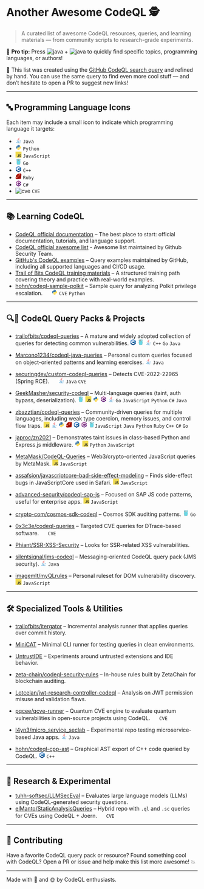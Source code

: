 # Another Awesome CodeQL 🕵️

> A curated list of awesome CodeQL resources, queries, and learning materials — from community scripts to research-grade experiments.

📌 **Pro tip:** Press <img src="https://raw.githubusercontent.com/q2apro/keyboard-keys-speedflips/refs/heads/master/single-keys-blank/svg/ctrl.svg" alt="java" height="24" /> + <img src="https://raw.githubusercontent.com/q2apro/keyboard-keys-speedflips/refs/heads/master/single-keys-blank/svg/f.svg" alt="java" height="24" /> to quickly find specific topics, programming languages, or authors!

🔎 This list was created using the [GitHub CodeQL search query](https://github.com/search?q=language%3ACodeQL+&type=repositories) and refined by hand. You can use the same query to find even more cool stuff — and don’t hesitate to open a PR to suggest new links!

---

## 🔤 Programming Language Icons

Each item may include a small icon to indicate which programming language it targets:

* <img src="https://raw.githubusercontent.com/devicons/devicon/master/icons/java/java-original.svg" alt="java" width="16" height="16" /> `Java`
* <img src="https://raw.githubusercontent.com/devicons/devicon/master/icons/python/python-original.svg" alt="python" width="16" height="16" /> `Python`
* <img src="https://raw.githubusercontent.com/devicons/devicon/master/icons/javascript/javascript-original.svg" alt="javascript" width="16" height="16" /> `JavaScript`
* <img src="https://raw.githubusercontent.com/devicons/devicon/master/icons/go/go-original.svg" alt="go" width="16" height="16" /> `Go`
* <img src="https://raw.githubusercontent.com/devicons/devicon/master/icons/cplusplus/cplusplus-original.svg" alt="cpp" width="16" height="16" /> `C++`
* <img src="https://raw.githubusercontent.com/devicons/devicon/master/icons/ruby/ruby-original.svg" alt="ruby" width="16" height="16" /> `Ruby`
* <img src="https://raw.githubusercontent.com/devicons/devicon/refs/heads/master/icons/csharp/csharp-original.svg" alt="csharp" width="16" height="16" /> `C#`
* <img src="https://upload.wikimedia.org/wikipedia/commons/a/a7/Common_Vulnerabilities_and_Exposures_logo.svg" alt="cve" width="16" height="16" /> `CVE`

---

## 📚 Learning CodeQL

* [CodeQL official documentation](https://codeql.github.com/docs/) – The best place to start: official documentation, tutorials, and language support.
* [CodeQL official awesome list](https://github.com/advanced-security/awesome-codeql) - Awesome list maintained by Github Security Team.
* [GitHub's CodeQL examples](https://github.com/github/codeql) – Query examples maintained by GitHub, including all supported languages and CI/CD usage.
* [Trail of Bits CodeQL training materials](https://github.com/trailofbits/codeql-training) – A structured training path covering theory and practice with real-world examples.
* [hohn/codeql-sample-polkit](https://github.com/hohn/codeql-sample-polkit) – Sample query for analyzing Polkit privilege escalation. <img src="https://upload.wikimedia.org/wikipedia/commons/a/a7/Common_Vulnerabilities_and_Exposures_logo.svg" width="16" height="16" /> <img src="https://raw.githubusercontent.com/devicons/devicon/master/icons/python/python-original.svg" alt="python" width="16" height="16" /> `CVE` `Python`

---

## 🔍🧬 CodeQL Query Packs & Projects

* [trailofbits/codeql-queries](https://github.com/trailofbits/codeql-queries) – A mature and widely adopted collection of queries for detecting common vulnerabilities. <img src="https://raw.githubusercontent.com/devicons/devicon/master/icons/cplusplus/cplusplus-original.svg" width="16" height="16" /> <img src="https://raw.githubusercontent.com/devicons/devicon/master/icons/go/go-original.svg" width="16" height="16" /> <img src="https://raw.githubusercontent.com/devicons/devicon/master/icons/java/java-original.svg" width="16" height="16" /> `C++` `Go` `Java`

* [Marcono1234/codeql-java-queries](https://github.com/Marcono1234/codeql-java-queries) – Personal custom queries focused on object-oriented patterns and learning exercises. <img src="https://raw.githubusercontent.com/devicons/devicon/master/icons/java/java-original.svg" width="16" height="16" /> `Java`

* [securingdev/custom-codeql-queries](https://github.com/securingdev/custom-codeql-queries/blob/main/CVE-2022-22965/spring-rce.ql) – Detects CVE-2022-22965 (Spring RCE). <img src="https://upload.wikimedia.org/wikipedia/commons/a/a7/Common_Vulnerabilities_and_Exposures_logo.svg" width="16" height="16" /> <img src="https://raw.githubusercontent.com/devicons/devicon/master/icons/java/java-original.svg" width="16" height="16" /> `Java` `CVE`

* [GeekMasher/security-codeql](https://github.com/GeekMasher/security-codeql) – Multi-language queries (taint, auth bypass, deserialization). <img src="https://raw.githubusercontent.com/devicons/devicon/master/icons/go/go-original.svg" width="16" height="16" /> <img src="https://raw.githubusercontent.com/devicons/devicon/master/icons/javascript/javascript-original.svg" width="16" height="16" /> <img src="https://raw.githubusercontent.com/devicons/devicon/master/icons/python/python-original.svg" width="16" height="16" /> <img src="https://raw.githubusercontent.com/devicons/devicon/master/icons/csharp/csharp-original.svg" width="16" height="16" /> <img src="https://raw.githubusercontent.com/devicons/devicon/master/icons/java/java-original.svg" width="16" height="16" /> `Go` `JavaScript` `Python` `C#` `Java`

* [zbazztian/codeql-queries](https://github.com/zbazztian/codeql-queries) – Community-driven queries for multiple languages, including weak type coercion, memory issues, and control flow traps. <img src="https://raw.githubusercontent.com/devicons/devicon/master/icons/javascript/javascript-original.svg" width="16" height="16" /> <img src="https://raw.githubusercontent.com/devicons/devicon/master/icons/java/java-original.svg" width="16" height="16" /> <img src="https://raw.githubusercontent.com/devicons/devicon/master/icons/python/python-original.svg" width="16" height="16" /> <img src="https://raw.githubusercontent.com/devicons/devicon/master/icons/ruby/ruby-original.svg" alt="ruby" width="16" height="16" /> <img src="https://raw.githubusercontent.com/devicons/devicon/master/icons/cplusplus/cplusplus-original.svg" alt="cpp" width="16" height="16" /> <img src="https://raw.githubusercontent.com/devicons/devicon/refs/heads/master/icons/csharp/csharp-original.svg" alt="csharp" width="16" height="16" /> <img src="https://raw.githubusercontent.com/devicons/devicon/master/icons/go/go-original.svg" width="16" height="16" />`JavaScript` `Java` `Python` `Ruby` `C++` `C#` `Go`

* [japroc/zn2021](https://github.com/japroc/zn2021) – Demonstrates taint issues in class-based Python and Express.js middleware. <img src="https://raw.githubusercontent.com/devicons/devicon/master/icons/python/python-original.svg" width="16" height="16" /> <img src="https://raw.githubusercontent.com/devicons/devicon/master/icons/javascript/javascript-original.svg" width="16" height="16" /> `Python` `JavaScript`

* [MetaMask/CodeQL-Queries](https://github.com/MetaMask/CodeQL-Queries) – Web3/crypto-oriented JavaScript queries by MetaMask. <img src="https://raw.githubusercontent.com/devicons/devicon/master/icons/javascript/javascript-original.svg" width="16" height="16" /> `JavaScript`

* [assafsion/javascriptcore-bad-side-effect-modeling](https://github.com/assafsion/javascriptcore-bad-side-effect-modeling) – Finds side-effect bugs in JavaScriptCore used in Safari. <img src="https://raw.githubusercontent.com/devicons/devicon/master/icons/javascript/javascript-original.svg" width="16" height="16" /> `JavaScript`

* [advanced-security/codeql-sap-js](https://github.com/advanced-security/codeql-sap-js) – Focused on SAP JS code patterns, useful for enterprise apps. <img src="https://raw.githubusercontent.com/devicons/devicon/master/icons/javascript/javascript-original.svg" width="16" height="16" /> `JavaScript`

* [crypto-com/cosmos-sdk-codeql](https://github.com/crypto-com/cosmos-sdk-codeql) – Cosmos SDK auditing patterns. <img src="https://raw.githubusercontent.com/devicons/devicon/master/icons/go/go-original.svg" width="16" height="16" /> `Go`

* [0x3c3e/codeql-queries](https://github.com/0x3c3e/codeql-queries) – Targeted CVE queries for DTrace-based software. <img src="https://upload.wikimedia.org/wikipedia/commons/a/a7/Common_Vulnerabilities_and_Exposures_logo.svg" width="16" height="16" /> `CVE`

* [Phiant/SSR-XSS-Security](https://github.com/Phiant/SSR-XSS-Security) – Looks for SSR-related XSS vulnerabilities.

* [silentsignal/jms-codeql](https://github.com/silentsignal/jms-codeql) – Messaging-oriented CodeQL query pack (JMS security). <img src="https://raw.githubusercontent.com/devicons/devicon/master/icons/java/java-original.svg" alt="java" width="16" height="16" /> `Java`

* [imagemlt/myQLrules](https://github.com/imagemlt/myQLrules) – Personal ruleset for DOM vulnerability discovery. <img src="https://raw.githubusercontent.com/devicons/devicon/master/icons/javascript/javascript-original.svg" width="16" height="16" /> `JavaScript`

---

## 🛠 Specialized Tools & Utilities

* [trailofbits/itergator](https://github.com/trailofbits/itergator) – Incremental analysis runner that applies queries over commit history.

* [MiniCAT](https://github.com/kee1ongz/MiniCAT) – Minimal CLI runner for testing queries in clean environments.

* [UntrustIDE](https://github.com/s3c2/UntrustIDE) – Experiments around untrusted extensions and IDE behavior.

* [zeta-chain/codeql-security-rules](https://github.com/zeta-chain/codeql-security-rules) – In-house rules built by ZetaChain for blockchain auditing.

* [Lotcelan/jwt-research-controller-codeql](https://github.com/Lotcelan/jwt-research-controller-codeql) – Analysis on JWT permission misuse and validation flaws.

* [pqcee/qcve-runner](https://github.com/pqcee/qcve-runner) – Quantum CVE engine to evaluate quantum vulnerabilities in open-source projects using CodeQL. <img src="https://upload.wikimedia.org/wikipedia/commons/a/a7/Common_Vulnerabilities_and_Exposures_logo.svg" width="16" height="16" /> `CVE`

* [l4yn3/micro\_service\_seclab](https://github.com/l4yn3/micro_service_seclab/) – Experimental repo testing microservice-based Java apps. <img src="https://raw.githubusercontent.com/devicons/devicon/master/icons/java/java-original.svg" alt="java" width="16" height="16" /> `Java`

* [hohn/codeql-cpp-ast](https://github.com/hohn/codeql-cpp-ast) – Graphical AST export of C++ code queried by CodeQL. <img src="https://raw.githubusercontent.com/devicons/devicon/master/icons/cplusplus/cplusplus-original.svg" width="16" height="16" /> `C++`

---

## 🧪 Research & Experimental

* [tuhh-softsec/LLMSecEval](https://github.com/tuhh-softsec/LLMSecEval) – Evaluates large language models (LLMs) using CodeQL-generated security questions.
* [elManto/StaticAnalysisQueries](https://github.com/elManto/StaticAnalysisQueries) – Hybrid repo with `.ql` and `.sc` queries for CVEs using CodeQL + Joern. <img src="https://upload.wikimedia.org/wikipedia/commons/a/a7/Common_Vulnerabilities_and_Exposures_logo.svg" width="16" height="16" /> `CVE`

---

## 🙌 Contributing

Have a favorite CodeQL query pack or resource? Found something cool with CodeQL? Open a PR or issue and help make this list more awesome! 💥

---

Made with 💙 and 🌞 by CodeQL enthusiasts.
